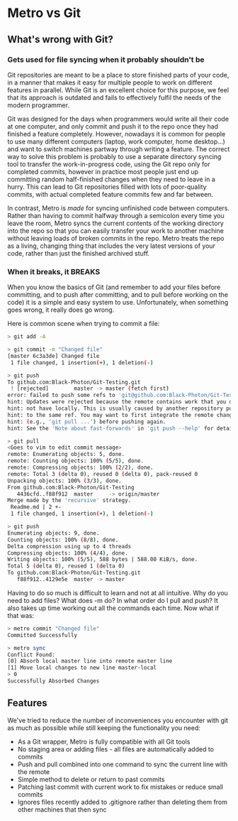 # Metro vs Git

## What's wrong with Git?
### Gets used for file syncing when it probably shouldn't be
Git repositories are meant to be a place to store finished parts of your code, in a manner that makes it easy for multiple people to work on different features in parallel. While Git is an excellent choice for this purpose, we feel that its approach is outdated and fails to effectively fulfil the needs of the modern programmer.

Git was designed for the days when programmers would write all their code at one computer, and only commit and push it to the repo once they had finished a feature completely. However, nowadays it is common for people to use many different computers (laptop, work computer, home desktop...) and want to switch machines partway through writing a feature. The correct way to solve this problem is probably to use a separate directory syncing tool to transfer the work-in-progress code, using the Git repo only for completed commits, however in practice most people just end up committing random half-finished changes when they need to leave in a hurry. This can lead to Git repositories filled with lots of poor-quality commits, with actual completed feature commits few and far between.

In contrast, Metro is _made_ for syncing unfinished code between computers. Rather than having to commit halfway through a semicolon every time you leave the room, Metro syncs the current contents of the working directory into the repo so that you can easily transfer your work to another machine without leaving loads of broken commits in the repo. Metro treats the repo as a living, changing thing that includes the very latest versions of your code, rather than just the finished archived stuff.

### When it breaks, it **BREAKS**
When you know the basics of Git (and remember to add your files before committing, and to push after committing, and to pull before working on the code) it is a simple and easy system to use. Unfortunately, when something goes wrong, it really does go wrong. 

Here is common scene when trying to commit a file:
```bash
> git add -A

> git commit -m "Changed file"
[master 6c3a3de] Changed file
 1 file changed, 1 insertion(+), 1 deletion(-)

> git push
To github.com:Black-Photon/Git-Testing.git
 ! [rejected]        master -> master (fetch first)
error: failed to push some refs to 'git@github.com:Black-Photon/Git-Testing.git'
hint: Updates were rejected because the remote contains work that you do
hint: not have locally. This is usually caused by another repository pushing
hint: to the same ref. You may want to first integrate the remote changes
hint: (e.g., 'git pull ...') before pushing again.
hint: See the 'Note about fast-forwards' in 'git push --help' for details.

> git pull
<Goes to vim to edit commit message>
remote: Enumerating objects: 5, done.
remote: Counting objects: 100% (5/5), done.
remote: Compressing objects: 100% (2/2), done.
remote: Total 3 (delta 0), reused 0 (delta 0), pack-reused 0
Unpacking objects: 100% (3/3), done.
From github.com:Black-Photon/Git-Testing
   4436cfd..f88f912  master     -> origin/master
Merge made by the 'recursive' strategy.
 Readme.md | 2 +-
 1 file changed, 1 insertion(+), 1 deletion(-)

> git push
Enumerating objects: 9, done.
Counting objects: 100% (8/8), done.
Delta compression using up to 4 threads
Compressing objects: 100% (4/4), done.
Writing objects: 100% (5/5), 588 bytes | 588.00 KiB/s, done.
Total 5 (delta 0), reused 1 (delta 0)
To github.com:Black-Photon/Git-Testing.git
   f88f912..4129e5e  master -> master
```
Having to do so much is difficult to learn and not at all intuitive. Why do you need to add files? What does -m do? In what order do I pull and push? It also takes up time working out all the commands each time. Now what if that was:
```bash
> metro commit "Changed file"
Committed Successfully

> metro sync
Conflict Found:
[0] Absorb local master line into remote master line
[1] Move local changes to new line master-local
> 0
Successfully Absorbed Changes
```

## Features
We've tried to reduce the number of inconveniences you encounter with git as much as possible while still keeping the functionality you need:
* As a Git wrapper, Metro is fully compatible with all Git tools
* No staging area or adding files - all files are automatically added to commits
* Push and pull combined into one command to sync the current line with the remote
* Simple method to delete or return to past commits
* Patching last commit with current work to fix mistakes or reduce small commits
* Ignores files recently added to .gitignore rather than deleting them from other machines that then sync
